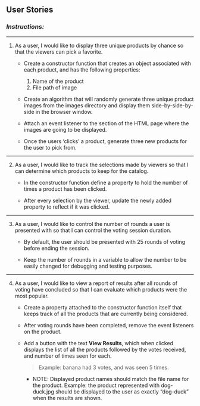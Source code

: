 ## **User Stories**

### ***Instructions:***

---

1. As a user, I would like to display three unique products by chance so that the viewers can pick a favorite.

    - Create a constructor function that creates an object associated with each product, and has the following properties:
        1. Name of the product
        2. File path of image

    - Create an algorithm that will randomly generate three unique product images from the images directory and display them side-by-side-by-side in the browser window.

    - Attach an event listener to the section of the HTML page where the images are going to be displayed.

    - Once the users ‘clicks’ a product, generate three new products for the user to pick from.

---

2. As a user, I would like to track the selections made by viewers so that I can determine which products to keep for the catalog.

    - In the constructor function define a property to hold the number of times a product has been clicked.

    - After every selection by the viewer, update the newly added property to reflect if it was clicked.

---

3. As a user, I would like to control the number of rounds a user is presented with so that I can control the voting session duration.

    - By default, the user should be presented with 25 rounds of voting before ending the session.

    - Keep the number of rounds in a variable to allow the number to be easily changed for debugging and testing purposes.

---

4. As a user, I would like to view a report of results after all rounds of voting have concluded so that I can evaluate which products were the most popular.

    - Create a property attached to the constructor function itself that keeps track of all the products that are currently being considered.

    - After voting rounds have been completed, remove the event listeners on the product.

    - Add a button with the text **View Results**, which when clicked displays the list of all the products followed by the votes received, and number of times seen for each. 
      >Example: banana had 3 votes, and was seen 5 times.

        * NOTE: Displayed product names should match the file name for the product. Example: the product represented with dog-duck.jpg should be displayed to the user as exactly “dog-duck” when the results are shown.